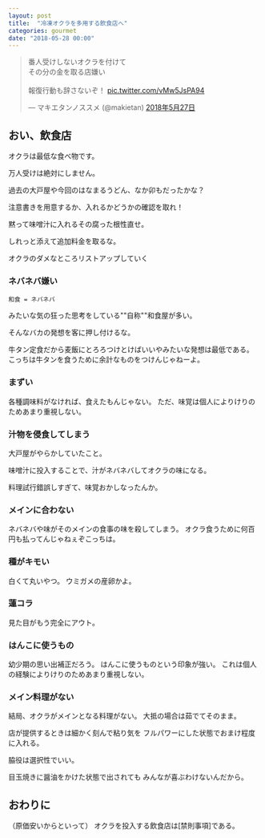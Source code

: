 ```yaml
---
layout: post
title:  "冷凍オクラを多用する飲食店へ"
categories: gourmet
date: "2018-05-28 00:00"
---
```


<blockquote class="twitter-tweet" data-lang="ja"><p lang="ja" dir="ltr">番人受けしないオクラを付けて<br>その分の金を取る店嫌い<br><br>報復行動も辞さないぞ！ <a href="https://t.co/vMw5JsPA94">pic.twitter.com/vMw5JsPA94</a></p>&mdash; マキエタンノススメ (@makietan) <a href="https://twitter.com/makietan/status/1000644309304074241?ref_src=twsrc%5Etfw">2018年5月27日</a></blockquote>
<script async src="https://platform.twitter.com/widgets.js" charset="utf-8"></script>

## おい、飲食店

オクラは最低な食べ物です。

万人受けは絶対にしません。

過去の大戸屋や今回のはなまるうどん、なか卯もだったかな？

注意書きを用意するか、入れるかどうかの確認を取れ！

黙って味噌汁に入れるその腐った根性直せ。

しれっと添えて追加料金を取るな。

オクラのダメなところリストアップしていく

### ネバネバ嫌い

```
和食 = ネバネバ
```

みたいな気の狂った思考をしている""自称""和食屋が多い。

そんなバカの発想を客に押し付けるな。

牛タン定食だから麦飯にとろろつけとけばいいやみたいな発想は最低である。
こっちは牛タンを食うために余計なものをつけんじゃねーよ。

### まずい

各種調味料がなければ、食えたもんじゃない。
ただ、味覚は個人によりけりのためあまり重視しない。

### 汁物を侵食してしまう

大戸屋がやらかしていたこと。

味噌汁に投入することで、汁がネバネバしてオクラの味になる。

料理試行錯誤しすぎて、味覚おかしなったんか。

### メインに合わない

ネバネバや味がそのメインの食事の味を殺してしまう。
オクラ食うために何百円も払ってんじゃねぇぞこっちは。

### 種がキモい

白くて丸いやつ。
ウミガメの産卵かよ。

### 蓮コラ

見た目がもう完全にアウト。

### はんこに使うもの

幼少期の思い出補正だろう。
はんこに使うものという印象が強い。
これは個人の経験によりけりのためあまり重視しない。

### メイン料理がない

結局、オクラがメインとなる料理がない。
大抵の場合は茹でてそのまま。

店が提供するときは細かく刻んで粘り気を
フルパワーにした状態でおまけ程度に入れる。

脇役は選択性でいい。

目玉焼きに醤油をかけた状態で出されても
みんなが喜ぶわけないんだから。

## おわりに

（原価安いからといって）
オクラを投入する飲食店は[禁則事項]である。
